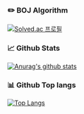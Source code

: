 <!--
**wh2per/wh2per** is a ✨ _special_ ✨ repository because its `README.md` (this file) appears on your GitHub profile.

Here are some ideas to get you started:

- 🔭 I’m currently working on ...
- 🌱 I’m currently learning ...
- 👯 I’m looking to collaborate on ...
- 🤔 I’m looking for help with ...
- 💬 Ask me about ...
- 📫 How to reach me: ...
- 😄 Pronouns: ...
- ⚡ Fun fact: ...
-->

### :pencil2: BOJ Algorithm 

[![Solved.ac 프로필](http://mazassumnida.wtf/api/v2/generate_badge?boj=wh2per)](https://solved.ac/wh2per)
<br>  

### 📈 Github Stats
 
[![Anurag's github stats](https://github-readme-stats.vercel.app/api?username=wh2per&include_all_commits=true)](https://github.com/anuraghazra/github-readme-stats)
<br>  

### 📊 Github Top langs

[![Top Langs](https://github-readme-stats.vercel.app/api/top-langs/?username=wh2per&layout=compact&hide=css,html)](https://github.com/anuraghazra/github-readme-stats)  
<br>  
